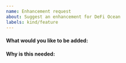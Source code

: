 ```yaml
---
name: Enhancement request
about: Suggest an enhancement for DeFi Ocean
labels: kind/feature
---
```


<!-- Please only use this template for submitting enhancement/feature requests -->

#### What would you like to be added:

#### Why is this needed:

